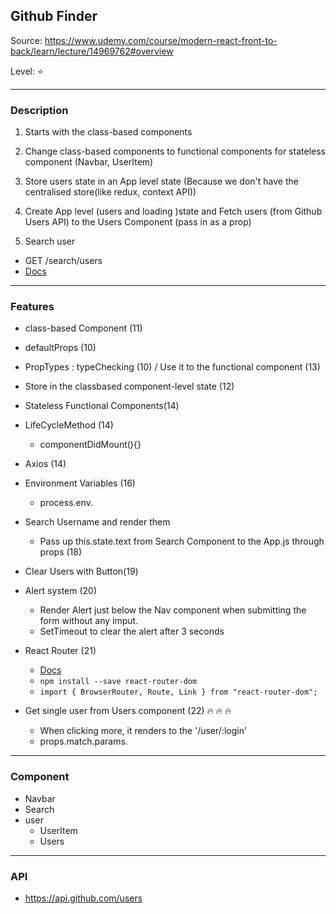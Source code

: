 ## Github Finder

Source: https://www.udemy.com/course/modern-react-front-to-back/learn/lecture/14969762#overview

Level: ⭐️

---

### Description

1. Starts with the class-based components
2. Change class-based components to functional components for stateless component (Navbar, UserItem)
3. Store users state in an App level state (Because we don't have the centralised store(like redux, context API))

4. Create App level (users and loading )state and Fetch users (from Github Users API) to the Users Component (pass in as a prop)

5. Search user

- GET /search/users
- [Docs](https://developer.github.com/v3/search/#search-users)

---

### Features

- class-based Component (11)
- defaultProps (10)
- PropTypes : typeChecking (10) / Use it to the functional component (13)
- Store in the classbased component-level state (12)
- Stateless Functional Components(14)

- LifeCycleMethod (14)
  - componentDidMount(){}
- Axios (14)
- Environment Variables (16)

  - process.env.

- Search Username and render them
  - Pass up this.state.text from Search Component to the App.js through props (18)
- Clear Users with Button(19)
- Alert system (20)
  - Render Alert just below the Nav component when submitting the form without any imput.
  - SetTimeout to clear the alert after 3 seconds
- React Router (21)

  - [Docs](https://www.npmjs.com/package/react-router-dom)
  - `npm install --save react-router-dom`
  - `import { BrowserRouter, Route, Link } from "react-router-dom";`

- Get single user from Users component (22) 🔥 🔥 🔥
  - When clicking more, it renders to the '/user/:login'
  - props.match.params.

---

### Component

- Navbar
- Search
- user
  - UserItem
  - Users

---

### API

- https://api.github.com/users
